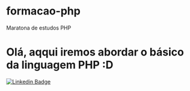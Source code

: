 # formacao-php
Maratona de estudos PHP

# Olá, aqqui iremos abordar o básico da linguagem PHP :D


[![Linkedin Badge](https://img.shields.io/badge/-LinkedIn-blue?style=flat-square&logo=Linkedin&logoColor=white&link=https://www.linkedin.com/in/fagnerpsantos/)](https://www.linkedin.com/in/anna-raquel-gomes-carvalho/)


